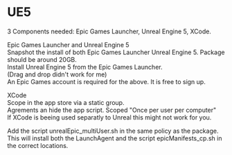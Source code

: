 # UE5

3 Components needed: Epic Games Launcher, Unreal Engine 5, XCode.

Epic Games Launcher and Unreal Engine 5 \
Snapshot the install of both Epic Games Launcher Unreal Engine 5. Package should be around 20GB. \
Install Unreal Engine 5 from the Epic Games Launcher. \
(Drag and drop didn't work for me) \
An Epic Games account is required for the above. It is free to sign up.

XCode \
Scope in the app store via a static group. \
Agrements an hide the app script. Scoped "Once per user per computer" \
If XCode is beeing used separatly to Unreal this might not work for you.

Add the script unrealEpic_multiUser.sh in the same policy as the package. \
This will install both the LaunchAgent and the script epicManifests_cp.sh in the correct locations.
